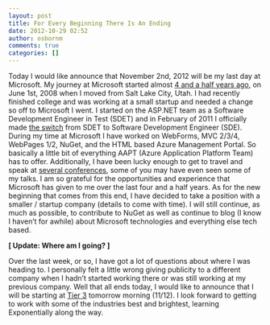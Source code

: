 ```yaml
---
layout: post
title: For Every Beginning There Is An Ending
date: 2012-10-29 02:52
author: osbornm
comments: true
categories: []
---
```


Today I would like announce that November 2nd, 2012 will be my last day at Microsoft. My journey at Microsoft started almost <a href="http://blog.osbornm.com/archive/2008/05/05/the-big-blue-monster--my-move-to-redmond-wa.aspx">4 and a half years ago</a>, on June 1st, 2008 when I moved from Salt Lake City, Utah. I had recently finished college and was working at a small startup and needed a change so off to Microsoft I went. I started on the ASP.NET team as a Software Development Engineer in Test (SDET) and in February of 2011 I officially made <a href="http://blog.osbornm.com/archive/2011/02/23/joing-the-dark-side.aspx">the switch</a> from SDET to Software Development Engineer (SDE). During my time at Microsoft I have worked on WebForms, MVC 2/3/4, WebPages 1/2, NuGet, and the HTML based Azure Management Portal. So basically a little bit of everything AAPT (Azure Application Platform Team) has to offer. Additionally, I have been lucky enough to get to travel and speak at <a href="http://osbornm.com/talks">several conferences</a>, some of you may have even seen some of my talks. I am so grateful for the opportunities and experience that Microsoft has given to me over the last four and a half years. As for the new beginning that comes from this end, I have decided to take a position with a smaller / startup company (details to come with time). I will still continue, as much as possible, to contribute to NuGet as well as continue to blog (I know I haven’t for awhile) about Microsoft technologies and everything else tech based.

<strong>[ Update: Where am I going? ]</strong>

Over the last week, or so, I have got a lot of questions about where I was heading to. I personally felt a little wrong giving publicity to a different company when I hadn’t started working there or was still working at my previous company. Well that all ends today, I would like to announce that I will be starting at <a href="http://tier3.com/">Tier 3</a> tomorrow morning (11/12). I look forward to getting to work with some of the industries best and brightest, learning Exponentially along the way.
